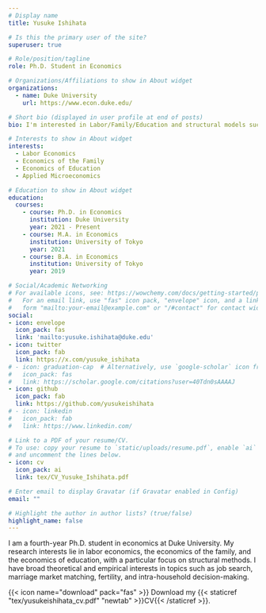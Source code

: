 ```yaml
---
# Display name
title: Yusuke Ishihata

# Is this the primary user of the site?
superuser: true

# Role/position/tagline
role: Ph.D. Student in Economics

# Organizations/Affiliations to show in About widget
organizations:
  - name: Duke University
    url: https://www.econ.duke.edu/

# Short bio (displayed in user profile at end of posts)
bio: I'm interested in Labor/Family/Education and structural models such as job search and marriage matching.

# Interests to show in About widget
interests:
  - Labor Economics
  - Economics of the Family
  - Economics of Education
  - Applied Microeconomics

# Education to show in About widget
education:
  courses:
    - course: Ph.D. in Economics
      institution: Duke University
      year: 2021 - Present
    - course: M.A. in Economics
      institution: University of Tokyo
      year: 2021
    - course: B.A. in Economics
      institution: University of Tokyo
      year: 2019

# Social/Academic Networking
# For available icons, see: https://wowchemy.com/docs/getting-started/page-builder/#icons
#   For an email link, use "fas" icon pack, "envelope" icon, and a link in the
#   form "mailto:your-email@example.com" or "/#contact" for contact widget.
social:
- icon: envelope
  icon_pack: fas
  link: 'mailto:yusuke.ishihata@duke.edu'
- icon: twitter
  icon_pack: fab
  link: https://x.com/yusuke_ishihata
# - icon: graduation-cap  # Alternatively, use `google-scholar` icon from `ai` icon pack
#   icon_pack: fas
#   link: https://scholar.google.com/citations?user=40Tdn0sAAAAJ
- icon: github
  icon_pack: fab
  link: https://github.com/yusukeishihata
# - icon: linkedin
#   icon_pack: fab
#   link: https://www.linkedin.com/

# Link to a PDF of your resume/CV.
# To use: copy your resume to `static/uploads/resume.pdf`, enable `ai` icons in `params.yaml`,
# and uncomment the lines below.
- icon: cv
  icon_pack: ai
  link: tex/CV_Yusuke_Ishihata.pdf

# Enter email to display Gravatar (if Gravatar enabled in Config)
email: ""

# Highlight the author in author lists? (true/false)
highlight_name: false
---
```


I am a fourth-year Ph.D. student in economics at Duke University.
My research interests lie in labor economics, the economics of the family, and the economics of education, with a particular focus on structural methods.
I have broad theoretical and empirical interests in topics such as job search, marriage market matching, fertility, and intra-household decision-making.

{{< icon name="download" pack="fas" >}} Download my {{< staticref "tex/yusukeishihata_cv.pdf" "newtab" >}}CV{{< /staticref >}}.
